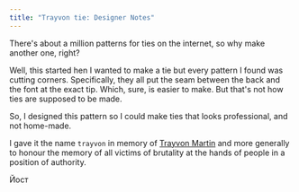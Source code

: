 ```yaml
---
title: "Trayvon tie: Designer Notes"
---
```


There's about a million patterns for ties on the internet, so why make another one, right?

Well, this started hen I wanted to make a tie but every pattern I found was cutting corners. Specifically, they all put the seam between the back and the font at the exact tip. Which, sure, is easier to make. But that's not how ties are supposed to be made.

So, I designed this pattern so I could make ties that looks professional, and not home-made.

I gave it the name `trayvon` in memory of [Trayvon Martin](https://en.wikipedia.org/wiki/Trayvon_Martin) and more generally to honour the memory of all victims of brutality at the hands of people in a position of authority.

Йост
